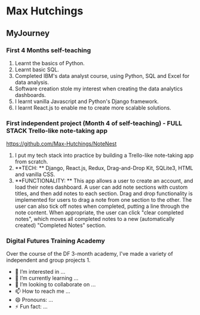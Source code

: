 # Max Hutchings 
## MyJourney
### First 4 Months self-teaching
1. Learnt the basics of Python.
2. Learnt basic SQL.
3. Completed IBM's data analyst course, using Python, SQL and Excel for data analysis.
4. Software creation stole my interest when creating the data analytics dashboards.
5. I learnt vanilla Javascript and Python's Django framework.
6. I learnt React.js to enable me to create more scalable solutions.
### First independent project (Month 4 of self-teaching) - FULL STACK Trello-like note-taking app
https://github.com/Max-Hutchings/NoteNest 
1. I put my tech stack into practice by building a Trello-like note-taking app from scratch.
2. **TECH: ** Django, React.js, Redux, Drag-and-Drop Kit,  SQLite3, HTML and vanilla CSS.
3. **FUNCTIONALITY: ** This app allows a user to create an account, and load their notes dashboard. A user can add note sections with custom titles, and then add notes to each section. Drag and drop functionality is implemented for users to drag a note from one section to the other. The user can also tick off notes when completed, putting a line through the note content. When appropriate, the user can click "clear completed notes", which moves all completed notes to a new (automatically created) "Completed Notes" section.

### Digital Futures Training Academy
Over the course of the DF 3-month academy, I've made a variety of independent and group projects
1. 


- 👀 I’m interested in ...
- 🌱 I’m currently learning ...
- 💞️ I’m looking to collaborate on ...
- 📫 How to reach me ...
- 😄 Pronouns: ...
- ⚡ Fun fact: ...

<!---
Max-Hutchings/Max-Hutchings is a ✨ special ✨ repository because its `README.md` (this file) appears on your GitHub profile.
You can click the Preview link to take a look at your changes.
--->

